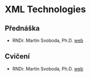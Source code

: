# XML Technologies

## Přednáška

- RNDr. Martin Svoboda, Ph.D. [web](https://www.ksi.mff.cuni.cz/~svoboda/courses/192-NPRG036/)

## Cvičení

- RNDr. Martin Svoboda, Ph.D. [web](https://www.ksi.mff.cuni.cz/~svoboda/courses/192-NPRG036/)
